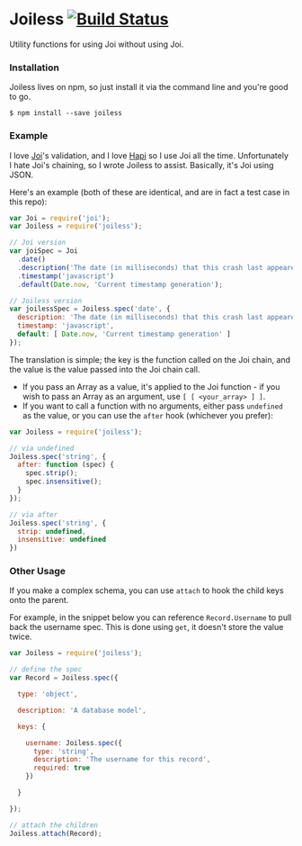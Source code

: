 # Joiless [![Build Status](https://travis-ci.org/zackehh/joiless.svg?branch=master)](https://travis-ci.org/zackehh/joiless)

Utility functions for using Joi without using Joi.

### Installation

Joiless lives on npm, so just install it via the command line and you're good to go.

```
$ npm install --save joiless
```

### Example

I love [Joi](https://github.com/hapijs/joi)'s validation, and I love [Hapi](https://github.com/hapijs/hapi) so I use Joi all the time. Unfortunately I hate Joi's chaining, so I wrote Joiless to assist. Basically, it's Joi using JSON.

Here's an example (both of these are identical, and are in fact a test case in this repo):

```javascript
var Joi = require('joi');
var Joiless = require('joiless');

// Joi version
var joiSpec = Joi
  .date()
  .description('The date (in milliseconds) that this crash last appeared')
  .timestamp('javascript')
  .default(Date.now, 'Current timestamp generation');

// Joiless version
var joilessSpec = Joiless.spec('date', {
  description: 'The date (in milliseconds) that this crash last appeared',
  timestamp: 'javascript',
  default: [ Date.now, 'Current timestamp generation' ]
});
```

The translation is simple; the key is the function called on the Joi chain, and the value is the value passed into the Joi chain call.

- If you pass an Array as a value, it's applied to the Joi function - if you wish to pass an Array as an argument, use `[ [ <your_array> ] ]`.
- If you want to call a function with no arguments, either pass `undefined` as the value, or you can use the `after` hook (whichever you prefer):

```javascript
var Joiless = require('joiless');

// via undefined
Joiless.spec('string', {
  after: function (spec) {
    spec.strip();
    spec.insensitive();
  }
});

// via after
Joiless.spec('string', {
  strip: undefined,
  insensitive: undefined
})
```

### Other Usage

If you make a complex schema, you can use `attach` to hook the child keys onto the parent.

For example, in the snippet below you can reference `Record.Username` to pull back the username spec. This is done using `get`, it doesn't store the value twice.

```javascript
var Joiless = require('joiless');

// define the spec
var Record = Joiless.spec({

  type: 'object',

  description: 'A database model',

  keys: {

    username: Joiless.spec({
      type: 'string',
      description: 'The username for this record',
      required: true
    })

  }

});

// attach the children
Joiless.attach(Record);
```
